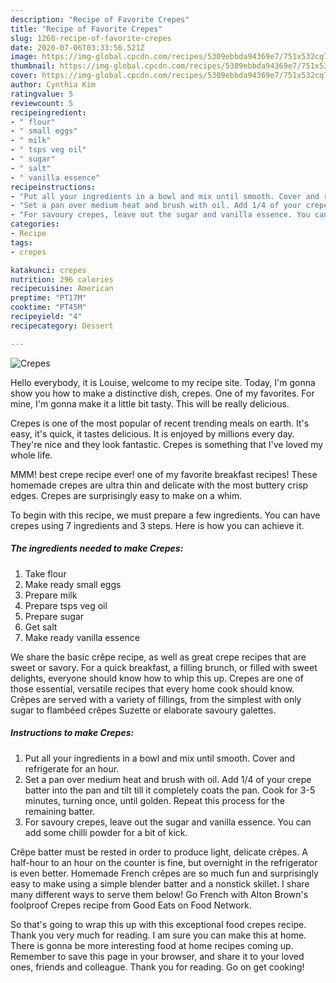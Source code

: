 ```yaml
---
description: "Recipe of Favorite Crepes"
title: "Recipe of Favorite Crepes"
slug: 1260-recipe-of-favorite-crepes
date: 2020-07-06T03:33:56.521Z
image: https://img-global.cpcdn.com/recipes/5309ebbda94369e7/751x532cq70/crepes-recipe-main-photo.jpg
thumbnail: https://img-global.cpcdn.com/recipes/5309ebbda94369e7/751x532cq70/crepes-recipe-main-photo.jpg
cover: https://img-global.cpcdn.com/recipes/5309ebbda94369e7/751x532cq70/crepes-recipe-main-photo.jpg
author: Cynthia Kim
ratingvalue: 5
reviewcount: 5
recipeingredient:
- " flour"
- " small eggs"
- " milk"
- " tsps veg oil"
- " sugar"
- " salt"
- " vanilla essence"
recipeinstructions:
- "Put all your ingredients in a bowl and mix until smooth. Cover and refrigerate for an hour."
- "Set a pan over medium heat and brush with oil. Add 1/4 of your crepe batter into the pan and tilt till it completely coats the pan. Cook for 3-5 minutes, turning once, until golden. Repeat this process for the remaining batter."
- "For savoury crepes, leave out the sugar and vanilla essence. You can add some chilli powder for a bit of kick."
categories:
- Recipe
tags:
- crepes

katakunci: crepes 
nutrition: 296 calories
recipecuisine: American
preptime: "PT17M"
cooktime: "PT45M"
recipeyield: "4"
recipecategory: Dessert

---
```



![Crepes](https://img-global.cpcdn.com/recipes/5309ebbda94369e7/751x532cq70/crepes-recipe-main-photo.jpg)

Hello everybody, it is Louise, welcome to my recipe site. Today, I'm gonna show you how to make a distinctive dish, crepes. One of my favorites. For mine, I'm gonna make it a little bit tasty. This will be really delicious.

Crepes is one of the most popular of recent trending meals on earth. It's easy, it's quick, it tastes delicious. It is enjoyed by millions every day. They're nice and they look fantastic. Crepes is something that I've loved my whole life.

MMM! best crepe recipe ever! one of my favorite breakfast recipes! These homemade crepes are ultra thin and delicate with the most buttery crisp edges. Crepes are surprisingly easy to make on a whim.


To begin with this recipe, we must prepare a few ingredients. You can have crepes using 7 ingredients and 3 steps. Here is how you can achieve it.

<!--inarticleads1-->

##### The ingredients needed to make Crepes:

1. Take  flour
1. Make ready  small eggs
1. Prepare  milk
1. Prepare  tsps veg oil
1. Prepare  sugar
1. Get  salt
1. Make ready  vanilla essence


We share the basic crêpe recipe, as well as great crepe recipes that are sweet or savory. For a quick breakfast, a filling brunch, or filled with sweet delights, everyone should know how to whip this up. Crepes are one of those essential, versatile recipes that every home cook should know. Crêpes are served with a variety of fillings, from the simplest with only sugar to flambéed crêpes Suzette or elaborate savoury galettes. 

<!--inarticleads2-->

##### Instructions to make Crepes:

1. Put all your ingredients in a bowl and mix until smooth. Cover and refrigerate for an hour.
1. Set a pan over medium heat and brush with oil. Add 1/4 of your crepe batter into the pan and tilt till it completely coats the pan. Cook for 3-5 minutes, turning once, until golden. Repeat this process for the remaining batter.
1. For savoury crepes, leave out the sugar and vanilla essence. You can add some chilli powder for a bit of kick.


Crêpe batter must be rested in order to produce light, delicate crêpes. A half-hour to an hour on the counter is fine, but overnight in the refrigerator is even better. Homemade French crêpes are so much fun and surprisingly easy to make using a simple blender batter and a nonstick skillet. I share many different ways to serve them below! Go French with Alton Brown&#39;s foolproof Crepes recipe from Good Eats on Food Network. 

So that's going to wrap this up with this exceptional food crepes recipe. Thank you very much for reading. I am sure you can make this at home. There is gonna be more interesting food at home recipes coming up. Remember to save this page in your browser, and share it to your loved ones, friends and colleague. Thank you for reading. Go on get cooking!
